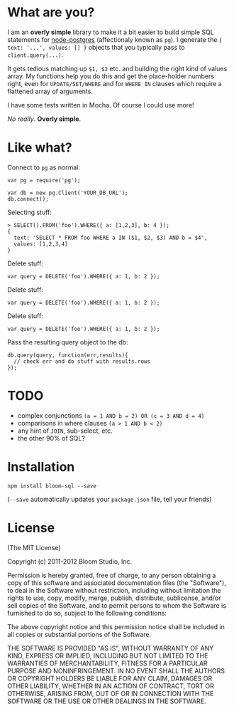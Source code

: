 # What are you?

I am an __overly simple__ library to make it a bit easier to build simple SQL statements for [node-postgres](https://github.com/brianc/node-postgres/) (affectionaly known as `pg`). I generate the `{ text: '...', values: [] }` objects that you typically pass to `client.query(...)`.

It gets tedious matching up `$1, $2` etc. and building the right kind of values array. My functions help you do this and get the place-holder numbers right, even for `UPDATE/SET/WHERE` and for `WHERE IN` clauses which require a flattened array of arguments.

I have some tests written in Mocha. Of course I could use more!

_No really_. __Overly simple__. 

# Like what?

Connect to `pg` as normal:

```
var pg = require('pg');

var db = new pg.Client('YOUR_DB_URL');
db.connect();
```

Selecting stuff:

```
> SELECT().FROM('foo').WHERE({ a: [1,2,3], b: 4 });
{
  text: 'SELECT * FROM foo WHERE a IN ($1, $2, $3) AND b = $4',
  values: [1,2,3,4]
}
```

Delete stuff:

```
var query = DELETE('foo').WHERE({ a: 1, b: 2 });
```

Delete stuff:

```
var query = DELETE('foo').WHERE({ a: 1, b: 2 });
```

Delete stuff:

```
var query = DELETE('foo').WHERE({ a: 1, b: 2 });
```

Pass the resulting query object to the db:

```
db.query(query, function(err,results){
  // check err and do stuff with results.rows
});
```

# TODO

 * complex conjunctions `(a = 1 AND b = 2) OR (c = 3 AND d = 4)`
 * comparisons in where clauses `(a > 1 AND b < 2)`
 * any hint of `JOIN`, sub-select, etc.
 * the other 90% of SQL?

# Installation

`npm install bloom-sql --save`

(`--save` automatically updates your `package.json` file, tell your friends)


# License

(The MIT License)

Copyright (c) 2011-2012 Bloom Studio, Inc.

Permission is hereby granted, free of charge, to any person obtaining a copy
of this software and associated documentation files (the "Software"), to deal
in the Software without restriction, including without limitation the rights
to use, copy, modify, merge, publish, distribute, sublicense, and/or sell
copies of the Software, and to permit persons to whom the Software is
furnished to do so, subject to the following conditions:

The above copyright notice and this permission notice shall be included in
all copies or substantial portions of the Software.

THE SOFTWARE IS PROVIDED "AS IS", WITHOUT WARRANTY OF ANY KIND, EXPRESS OR
IMPLIED, INCLUDING BUT NOT LIMITED TO THE WARRANTIES OF MERCHANTABILITY,
FITNESS FOR A PARTICULAR PURPOSE AND NONINFRINGEMENT. IN NO EVENT SHALL THE
AUTHORS OR COPYRIGHT HOLDERS BE LIABLE FOR ANY CLAIM, DAMAGES OR OTHER
LIABILITY, WHETHER IN AN ACTION OF CONTRACT, TORT OR OTHERWISE, ARISING FROM,
OUT OF OR IN CONNECTION WITH THE SOFTWARE OR THE USE OR OTHER DEALINGS IN
THE SOFTWARE.
